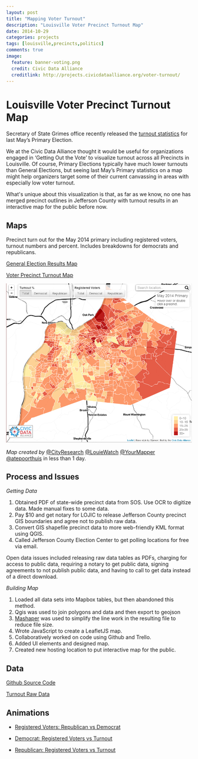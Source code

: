```yaml
---
layout: post
title: "Mapping Voter Turnout"
description: "Louisville Voter Precinct Turnout Map"
date: 2014-10-29
categories: projects
tags: [louisville,precincts,politics]
comments: true
image:
  feature: banner-voting.png
  credit: Civic Data Alliance
  creditlink: http://projects.civicdataalliance.org/voter-turnout/
---
```

# Louisville Voter Precinct Turnout Map
Secretary of State Grimes office recently released the [turnout statistics](http://elect.ky.gov/statistics/Pages/turnoutstatistics.aspx) for last May’s Primary Election.

We at the Civic Data Alliance thought it would be useful for organizations engaged in ‘Getting Out the Vote’ to visualize turnout across all Precincts in Louisville. Of course, Primary Elections typically have much lower turnouts than General Elections, but seeing last May’s Primary statistics on a map might help organizers target some of their current canvassing in areas with especially low voter turnout.

What's unique about this visualization is that, as far as we know, no one has merged precinct outlines in Jefferson County with turnout results in an interactive map for the public before now.

## Maps

Precinct turn out for the May 2014 primary including registered voters, turnout numbers and percent. Includes breakdowns for democrats and republicans.

[General Election Results Map](http://projects.civicdataalliance.org/election-results/)

[Voter Precinct Turnout Map](http://projects.civicdataalliance.org/voter-turnout/)

[![Voter Turnout Map](/images/screenshot-voter-turnout.png)](http://projects.civicdataalliance.org/voter-turnout/)

*Map created by* [@CityResearch](http://www.twitter.com/CityResearch) [@LouieWatch](http://www.twitter.com/LouieWatch)  [@YourMapper](http://www.twitter.com/YourMapper)  [@atepoorthuis](http://www.twitter.com/atepoorthuis) in less than 1 day.

## Process and Issues ##

*Getting Data*

1. Obtained PDF of state-wide precinct data from SOS. Use OCR to digitize data.  Made manual fixes to some data.
2. Pay $10 and get notary for LOJIC to release Jefferson County precinct GIS boundaries and agree not to publish raw data.
3. Convert GIS shapefile precinct data to more web-friendly KML format using QGIS.
4. Called Jefferson County Election Center to get polling locations for free via email.

Open data issues included releasing raw data tables as PDFs, charging for access to public data, requiring a notary to get public data, signing agreements to not publish public data, and having to call to get data instead of a direct download.

*Building Map*

1. Loaded all data sets into Mapbox tables, but then abandoned this method.
2. Qgis was used to join polygons and data and then export to geojson
3. [Mashaper](http://www.mapshaper.org/) was used to simplify the line work in the resulting file to reduce file size.
4. Wrote JavaScript to create a LeafletJS map.
5. Collaboratively worked on code using Github and Trello.
6. Added UI elements and designed map.
7. Created new hosting location to put interactive map for the public.

## Data

[Github Source Code](https://github.com/civicdata/LouisvilleVoterTurnoutMap)

[Turnout Raw Data](http://data.civicdataalliance.org/dataset/ky-voting-precinct-results)

## Animations ##

- [Registered Voters: Republican vs Democrat](/images/animation-PrecinctRegisteredVoters.gif)

- [Democrat: Registered Voters vs Turnout](/images/animation-DemRegisteredTurnout.gif)

- [Republican: Registered Voters vs Turnout](/images/animation-RepRegisteredTurnout.gif)
